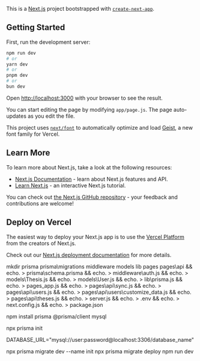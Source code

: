 This is a [Next.js](https://nextjs.org) project bootstrapped with [`create-next-app`](https://nextjs.org/docs/app/api-reference/cli/create-next-app).

## Getting Started

First, run the development server:

```bash
npm run dev
# or
yarn dev
# or
pnpm dev
# or
bun dev
```

Open [http://localhost:3000](http://localhost:3000) with your browser to see the result.

You can start editing the page by modifying `app/page.js`. The page auto-updates as you edit the file.

This project uses [`next/font`](https://nextjs.org/docs/app/building-your-application/optimizing/fonts) to automatically optimize and load [Geist](https://vercel.com/font), a new font family for Vercel.

## Learn More

To learn more about Next.js, take a look at the following resources:

- [Next.js Documentation](https://nextjs.org/docs) - learn about Next.js features and API.
- [Learn Next.js](https://nextjs.org/learn) - an interactive Next.js tutorial.

You can check out [the Next.js GitHub repository](https://github.com/vercel/next.js) - your feedback and contributions are welcome!

## Deploy on Vercel

The easiest way to deploy your Next.js app is to use the [Vercel Platform](https://vercel.com/new?utm_medium=default-template&filter=next.js&utm_source=create-next-app&utm_campaign=create-next-app-readme) from the creators of Next.js.

Check out our [Next.js deployment documentation](https://nextjs.org/docs/app/building-your-application/deploying) for more details.

mkdir prisma prisma\migrations middleware models lib pages pages\api && echo. > prisma\schema.prisma && echo. > middleware\auth.js && echo. > models\Thesis.js && echo. > models\User.js && echo. > lib\prisma.js && echo. > pages_app.js && echo. > pages\api\sync.js && echo. > pages\api\users.js && echo. > pages\api\users\customize_data.js && echo. > pages\api\theses.js && echo. > server.js && echo. > .env && echo. > next.config.js && echo. > package.json

npm install prisma @prisma/client mysql

npx prisma init

DATABASE_URL="mysql://user:password@localhost:3306/database_name"

npx prisma migrate dev --name init
npx prisma migrate deploy
npm run dev
